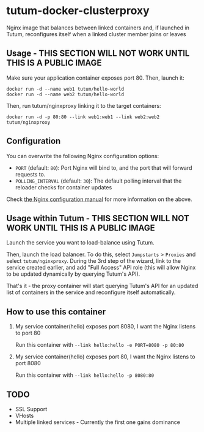 tutum-docker-clusterproxy
=========================

Nginx image that balances between linked containers and, if launched in Tutum, 
reconfigures itself when a linked cluster member joins or leaves


Usage - THIS SECTION WILL NOT WORK UNTIL THIS IS A PUBLIC IMAGE
-----

Make sure your application container exposes port 80. Then, launch it:

	docker run -d --name web1 tutum/hello-world
	docker run -d --name web2 tutum/hello-world

Then, run tutum/nginxproxy linking it to the target containers:

	docker run -d -p 80:80 --link web1:web1 --link web2:web2 tutum/nginxproxy


Configuration
-------------

You can overwrite the following Nginx configuration options:

* `PORT` (default: `80`): Port Nginx will bind to, and the port that will forward requests to.
* `POLLING_INTERVAL` (default: `30`): The default polling interval that the reloader checks for container updates

Check [the Nginx configuration manual](http://nginx.org/en/docs/) for more information on the above.


Usage within Tutum - THIS SECTION WILL NOT WORK UNTIL THIS IS A PUBLIC IMAGE
------------------

Launch the service you want to load-balance using Tutum.

Then, launch the load balancer. To do this, select `Jumpstarts` > `Proxies` and select `tutum/nginxproxy`. During the 3rd step of the wizard, link to the service created earlier, and add "Full Access" API role (this will allow Nginx to be updated dynamically by querying Tutum's API). 

That's it - the proxy container will start querying Tutum's API for an updated list of containers in the service and reconfigure itself automatically.

How to use this container
-------------------------
1. My service container(hello) exposes port 8080, I want the Nginx listens to port 80

    Run this container with `--link hello:hello -e PORT=8080 -p 80:80`

2. My service container(hello) exposes port 80, I want the Nginx listens to port 8080

    Run this container with `--link hello:hello -p 8080:80`

TODO
----
* SSL Support
* VHosts
* Multiple linked services - Currently the first one gains dominance